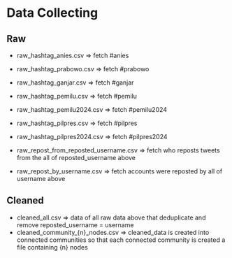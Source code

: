 # Data Collecting
## Raw
- raw_hashtag_anies.csv => fetch #anies
- raw_hashtag_prabowo.csv => fetch #prabowo
- raw_hashtag_ganjar.csv => fetch #ganjar
- raw_hashtag_pemilu.csv => fetch #pemilu
- raw_hashtag_pemilu2024.csv => fetch #pemilu2024
- raw_hashtag_pilpres.csv => fetch #pilpres
- raw_hashtag_pilpres2024.csv => fetch #pilpres2024

- raw_repost_from_reposted_username.csv => fetch who reposts tweets from the all of reposted_username above
- raw_repost_by_username.csv => fetch accounts were reposted by all of username above

## Cleaned
- cleaned_all.csv => data of all raw data above that deduplicate and remove reposted_username = username
- cleaned_community_{n}_nodes.csv => cleaned_data is created into connected communities so that each connected community is created a file containing {n} nodes
